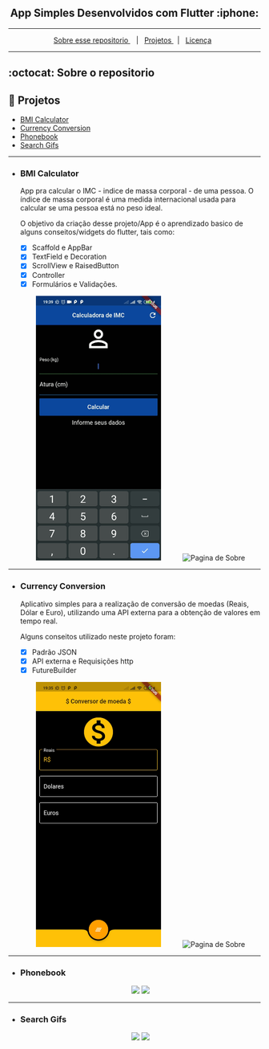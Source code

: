 <h2 align="center">
  App Simples Desenvolvidos com Flutter :iphone:
</h2>

---

<p align="center">
  <a href="#octocat-sobre-o-repositorio">Sobre esse repositorio </a> &nbsp;&nbsp;&nbsp;|&nbsp;&nbsp;&nbsp;<a href="#milky_way-projetos">Projetos </a> &nbsp;&nbsp;|&nbsp;&nbsp;
  <a href="#memo-licença">Licença</a>&nbsp;&nbsp; 
</p>

---

## :octocat: Sobre o repositorio


## :vertical_traffic_light: Projetos
  - <a href="#bmi-calculator">BMI Calculator</a>
  - <a href="#currency-conversion">Currency Conversion</a>
  - <a href="#phonebook">Phonebook</a>
  - <a href="#Search-gifs">Search Gifs</a>
---

- ### BMI Calculator
  App pra calcular o IMC - indice de massa corporal - de uma pessoa. O índice de massa corporal é uma medida internacional usada para calcular se uma pessoa está no peso ideal.

  O objetivo da criação desse projeto/App é o aprendizado basico de alguns conseitos/widgets do flutter, tais como:

    - [x] Scaffold e AppBar
    - [x] TextField e Decoration
    - [x] ScrollView e RaisedButton
    - [x] Controller
    - [x] Formulários e Validações.
 
  <p float="left" align="center">
    
    <img src="screenshots/bmi_02.jpg" width=250 title="Pagina de Sobre"/>
    &nbsp; &nbsp; &nbsp; &nbsp; &nbsp;
    <img src="screenshots/bmi_01.gif" width=250 title="Pagina de Sobre"/>

  </p> 
---

- ### Currency Conversion
  Aplicativo simples para a realização de conversão de moedas (Reais, Dólar e Euro), utilizando uma API externa para a obtenção de valores em tempo real.

  Alguns conseitos utilizado neste projeto foram:
  - [x] Padrão JSON
  - [x] API externa e Requisições http
  - [x] FutureBuilder

  <p float="left" align="center">
    
    <img src="screenshots/currency_02.jpg" width=250 title="Pagina de Sobre"/>
    &nbsp; &nbsp; &nbsp; &nbsp; &nbsp;
    <img src="screenshots/currency_01.gif" width=250 title="Pagina de Sobre"/>

  </p>
---
- ### Phonebook

  <p align="center">
    
    <img width="400" src="http://res.cloudinary.com/dorzadlpq/image/upload/v1600620713/image/github/flutter/phonebook_rdixlq.gif"/>
    <img width="400" src="https://res.cloudinary.com/dorzadlpq/image/upload/v1600620586/image/github/flutter/phonebook_2_vskdna.gif" />

  </p>
---
- ### Search Gifs

  <p float="left" align="center">
    
    <img width="400" src="https://res.cloudinary.com/dorzadlpq/image/upload/v1600624492/image/github/flutter/search_gifs_01_telmkc.gif"/>

    <img width="400" src="https://res.cloudinary.com/dorzadlpq/image/upload/v1600624029/image/github/flutter/search_gifs_02_dio9vs.gif"/>
  </p>
